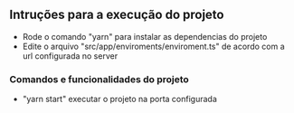 ## Intruções para a execução do projeto

- Rode o comando "yarn" para instalar as dependencias do projeto
- Edite o arquivo "src/app/enviroments/enviroment.ts" de acordo com a url configurada no server

### Comandos e funcionalidades do projeto

- "yarn start" executar o projeto na porta configurada
